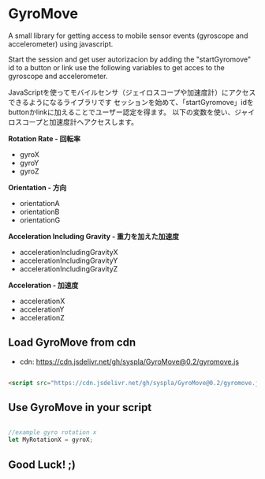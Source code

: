 # GyroMove

A small library for  getting access to mobile sensor events (gyroscope and accelerometer) using javascript.

Start the session and get user autorizacion by adding the "startGyromove" id to a button or link
use the following variables to get acces to the gyroscope and accelerometer.

JavaScriptを使ってモバイルセンサ（ジェイロスコープや加速度計）にアクセスできるようになるライブラリです
セッションを始めて、「startGyromove」idをbuttonかlinkに加えることでユーザー認定を得ます。
以下の変数を使い、ジャイロスコープと加速度計へアクセスします。

**Rotation Rate -  回転率**

- gyroX
- gyroY
- gyroZ

**Orientation - 方向**

- orientationA
- orientationB
- orientationG

**Acceleration Including Gravity - 重力を加えた加速度**

- accelerationIncludingGravityX
- accelerationIncludingGravityY
- accelerationIncludingGravityZ

**Acceleration - 加速度**

- accelerationX
- accelerationY
- accelerationZ


## Load GyroMove from cdn

- cdn: https://cdn.jsdelivr.net/gh/syspla/GyroMove@0.2/gyromove.js


```html

<script src="https://cdn.jsdelivr.net/gh/syspla/GyroMove@0.2/gyromove.js" charset="utf-8"></script>


```

## Use GyroMove in your script

```javascript

//example gyro rotation x
let MyRotationX = gyroX;

```


## Good Luck! ;)


